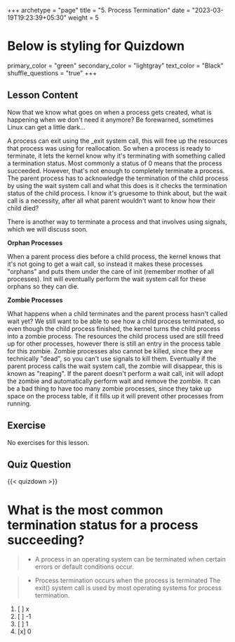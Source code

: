 +++
archetype = "page"
title = "5. Process Termination"
date = "2023-03-19T19:23:39+05:30"
weight = 5
# Below is styling for Quizdown
primary_color = "green"
secondary_color = "lightgray"
text_color = "Black"
shuffle_questions = "true"
+++

## Lesson Content

Now that we know what goes on when a process gets created, what is happening when we don't need it anymore? Be forewarned, sometimes Linux can get a little dark...

A process can exit using the _exit system call, this will free up the resources that process was using for reallocation. So when a process is ready to terminate, it lets the kernel know why it's terminating with something called a termination status. Most commonly a status of 0 means that the process succeeded. However, that's not enough to completely terminate a process. The parent process has to acknowledge the termination of the child process by using the wait system call and what this does is it checks the termination status of the child process. I know it's gruesome to think about, but the wait call is a necessity, after all what parent wouldn't want to know how their child died?

There is another way to terminate a process and that involves using signals, which we will discuss soon.

**Orphan Processes**

When a parent process dies before a child process, the kernel knows that it's not going to get a wait call, so instead it makes these processes "orphans" and puts them under the care of init (remember mother of all processes). Init will eventually perform the wait system call for these orphans so they can die. 

**Zombie Processes**

What happens when a child terminates and the parent process hasn't called wait yet? We still want to be able to see how a child process terminated, so even though the child process finished, the kernel turns the child process into a zombie process. The resources the child process used are still freed up for other processes, however there is still an entry in the process table for this zombie. Zombie processes also cannot be killed, since they are technically "dead", so you can't use signals to kill them. Eventually if the parent process calls the wait system call, the zombie will disappear, this is known as "reaping". If the parent doesn't perform a wait call, init will adopt the zombie and automatically perform wait and remove the zombie. It can be a bad thing to have too many zombie processes, since they take up space on the process table, if it fills up it will prevent other processes from running.

## Exercise

No exercises for this lesson.

## Quiz Question

{{< quizdown >}}

# What is the most common termination status for a process succeeding?

> - A process in an operating system can be terminated when certain errors or default conditions occur.

> - Process termination occurs when the process is terminated The exit() system call is used by most operating systems for process termination.

1. [ ] x
2. [ ] -1
3. [ ] 1
4. [x] 0